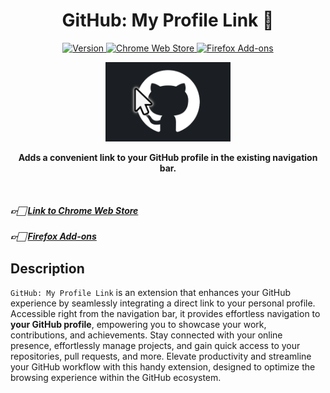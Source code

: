 <h1 align="center">GitHub: My Profile Link 🔗</h1>

<p align="center">
  <a href="#">
    <img src="https://img.shields.io/badge/Version-2.2.0-5d8d37?style=flat-square" alt="Version" />
  </a>
  <a href="https://chrome.google.com/webstore/detail/github-my-profile-link/pgmjhnjdlhfmgkckbhkemdhipjkdedop">
    <img src="https://img.shields.io/badge/Chrome_Web_Store-4285F4?style=flat-square" alt="Chrome Web Store" />
  </a>
  <a href="https://addons.mozilla.org/firefox/addon/github-my-profile-link/">
    <img src="https://img.shields.io/badge/Firefox_Add--ons-FF7139?style=flat-square" alt="Firefox Add-ons" />
  </a>
</p>

<p align="center">
  <a href="#">
    <img src="./assets/img/logo.png" width="200" alt="GitHub: My Profile Link" />
  </a>
</p>

<p align="center">
  <b>Adds a convenient link to your GitHub profile in the existing navigation bar.</b>
</p>

<br />

##### 👉🏻 [Link to Chrome Web Store](https://chrome.google.com/webstore/detail/github-my-profile-link/pgmjhnjdlhfmgkckbhkemdhipjkdedop)

##### 👉🏻 [Firefox Add-ons](https://addons.mozilla.org/firefox/addon/github-my-profile-link/)

## Description

`GitHub: My Profile Link` is an extension that enhances your GitHub experience by seamlessly integrating a direct link to your personal profile. Accessible right from the navigation bar, it provides effortless navigation to **your GitHub profile**, empowering you to showcase your work, contributions, and achievements. Stay connected with your online presence, effortlessly manage projects, and gain quick access to your repositories, pull requests, and more. Elevate productivity and streamline your GitHub workflow with this handy extension, designed to optimize the browsing experience within the GitHub ecosystem.
